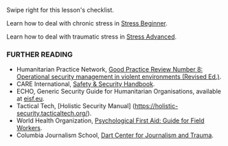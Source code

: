 [Title]: # (What now?)
[Order]: # (14)

Swipe right for this lesson's checklist.

Learn how to deal with chronic stress in [Stress Beginner](umbrella://lesson/stress/0).

Learn how to deal with traumatic stress in [Stress Advanced](umbrella://lesson/stress/1).

### FURTHER READING

*   Humanitarian Practice Network, [Good Practice Review Number 8: Operational security management in violent environments (Revised Ed.)](http://odihpn.org/wp-content/uploads/2010/11/GPR_8_revised2.pdf).
*   CARE International, [Safety & Security Handbook](https://www.eisf.eu/wp-content/uploads/2014/09/0614-Macpherson-2004-CARE-International-Safety-and-Security-Handbook.pdf).
*   ECHO, Generic Security Guide for Humanitarian Organisations, available at [eisf.eu](https://www.eisf.eu/library/generic-security-guide-for-humanitarian-organisations/).
*	Tactical Tech, [Holistic Security Manual] (https://holistic-security.tacticaltech.org/).
*	World Health Organization, [Psychological First Aid: Guide for Field Workers](http://apps.who.int/iris/bitstream/handle/10665/44615/9789241548205_eng.pdf;jsessionid=4E126E43D802F7A9743DF8B4ECAA8FD2?sequence=1).  
*	Columbia Journalism School, [Dart Center for Journalism and Trauma](https://dartcenter.org/).
